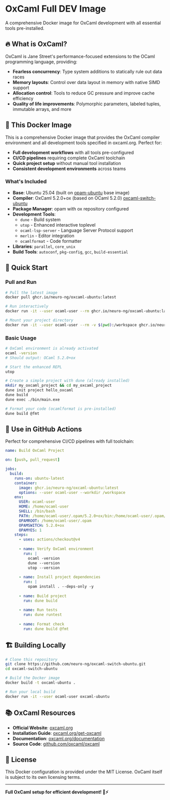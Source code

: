 # OxCaml Full DEV Image

A comprehensive Docker image for OxCaml development with all essential tools pre-installed.

## 🔥 What is OxCaml?

OxCaml is Jane Street's performance-focused extensions to the OCaml programming language, providing:

* **Fearless concurrency**: Type system additions to statically rule out data races
* **Memory layouts**: Control over data layout in memory with native SIMD support
* **Allocation control**: Tools to reduce GC pressure and improve cache efficiency
* **Quality of life improvements**: Polymorphic parameters, labeled tuples, immutable arrays, and more

## 🐳 This Docker Image

This is a comprehensive Docker image that provides the OxCaml compiler environment and all development tools specified in oxcaml.org. Perfect for:

* **Full development workflows** with all tools pre-configured
* **CI/CD pipelines** requiring complete OxCaml toolchain
* **Quick project setup** without manual tool installation
* **Consistent development environments** across teams

### What's Included

- **Base**: Ubuntu 25.04 (built on [opam-ubuntu](https://github.com/neuro-ng/opam-ubuntu) base image)
- **Compiler**: OxCaml 5.2.0+ox (based on OCaml 5.2.0) [oxcaml-switch-ubuntu](https://github.com/neuro-ng/oxcaml-switch-ubuntu)
- **Package Manager**: opam with ox repository configured
- **Development Tools**:
  - `dune` - Build system
  - `utop` - Enhanced interactive toplevel
  - `ocaml-lsp-server` - Language Server Protocol support
  - `merlin` - Editor integration
  - `ocamlformat` - Code formatter
- **Libraries**: `parallel`, `core_unix`
- **Build Tools**: `autoconf`, `pkg-config`, `gcc`, `build-essential`

## 🚀 Quick Start

### Pull and Run

```bash
# Pull the latest image
docker pull ghcr.io/neuro-ng/oxcaml-ubuntu:latest

# Run interactively
docker run -it --user ocaml-user --rm ghcr.io/neuro-ng/oxcaml-ubuntu:latest

# Mount your project directory
docker run -it --user ocaml-user --rm -v $(pwd):/workspace ghcr.io/neuro-ng/oxcaml-ubuntu:latest
```

### Basic Usage

```bash
# OxCaml environment is already activated
ocaml -version
# Should output: OCaml 5.2.0+ox

# Start the enhanced REPL
utop

# Create a simple project with dune (already installed)
mkdir my_oxcaml_project && cd my_oxcaml_project
dune init project hello_oxcaml
dune build
dune exec ./bin/main.exe

# Format your code (ocamlformat is pre-installed)
dune build @fmt
```

## 🔧 Use in GitHub Actions

Perfect for comprehensive CI/CD pipelines with full toolchain:

```yaml
name: Build OxCaml Project

on: [push, pull_request]

jobs:
  build:
    runs-on: ubuntu-latest
    container:
      image: ghcr.io/neuro-ng/oxcaml-ubuntu:latest
      options: --user ocaml-user --workdir /workspace
    env:
      USER: ocaml-user
      HOME: /home/ocaml-user
      SHELL: /bin/bash
      PATH: /home/ocaml-user/.opam/5.2.0+ox/bin:/home/ocaml-user/.opam/5.2.0+ox/sbin:/usr/local/sbin:/usr/local/bin:/usr/sbin:/usr/bin:/sbin:/bin:/usr/games:/usr/local/games:/snap/bin
      OPAMROOT: /home/ocaml-user/.opam
      OPAMSWITCH: 5.2.0+ox
      OPAMYES: 1    
    steps:
      - uses: actions/checkout@v4
      
      - name: Verify OxCaml environment
        run: |
          ocaml -version
          dune --version
          utop --version
      
      - name: Install project dependencies
        run: |
          opam install . --deps-only -y
      
      - name: Build project
        run: dune build
      
      - name: Run tests
        run: dune runtest
      
      - name: Format check
        run: dune build @fmt
```

## 🏗️ Building Locally

```bash
# Clone this repository
git clone https://github.com/neuro-ng/oxcaml-switch-ubuntu.git
cd oxcaml-switch-ubuntu

# Build the Docker image
docker build -t oxcaml-ubuntu .

# Run your local build
docker run -it --user ocaml-user oxcaml-ubuntu
```

## 📚 OxCaml Resources

* **Official Website**: [oxcaml.org](https://oxcaml.org)
* **Installation Guide**: [oxcaml.org/get-oxcaml](https://oxcaml.org/get-oxcaml)
* **Documentation**: [oxcaml.org/documentation](https://oxcaml.org/documentation)
* **Source Code**: [github.com/oxcaml/oxcaml](https://github.com/oxcaml/oxcaml)

## 📄 License

This Docker configuration is provided under the MIT License. OxCaml itself is subject to its own licensing terms.

---

**Full OxCaml setup for efficient development! 🐪⚡** 